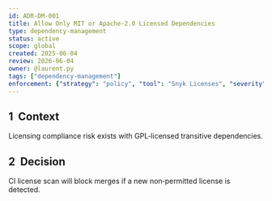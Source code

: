 ```yaml
---
id: ADR-DM-001
title: Allow Only MIT or Apache‑2.0 Licensed Dependencies
type: dependency-management
status: active
scope: global
created: 2025-06-04
review: 2026-06-04
owner: @laurent.py
tags: ["dependency-management"]
enforcement: {"strategy": "policy", "tool": "Snyk Licenses", "severity": "error"}
---
```

## 1  Context
Licensing compliance risk exists with GPL‑licensed transitive dependencies.

## 2  Decision
CI license scan will block merges if a new non‑permitted license is detected.
